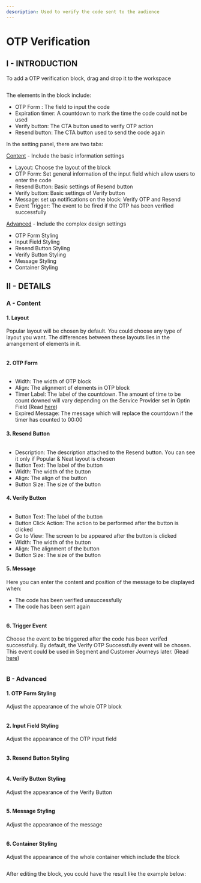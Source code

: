 ```yaml
---
description: Used to verify the code sent to the audience
---
```


# OTP Verification

## I - INTRODUCTION

To add a OTP verification block, drag and drop it to the workspace

<figure><img src="https://lh7-rt.googleusercontent.com/docsz/AD_4nXd6GQgMET1jkzaeCkl19ceFPXzECAwgaSnfp-fVgyx2CEMkEVZx9qPQ_2n5qVrxpdkOiEfqk4w-LZfF9jVEs2gYTGP2rKTmKWHlI73NVrK41uz7LIJ-v9VCPYBq_R5uW_SMHYAihSshxwkZBbXsNMO7zInx?key=UxIPxAd5bPKNJihWsLwzZQ" alt=""><figcaption></figcaption></figure>

The elements in the block include:

* OTP Form : The field to input the code
* Expiration timer: A countdown to mark the time the code could not be used
* Verify button: The CTA button used to verify OTP action
* Resend button: The CTA button used to send the code again

In the setting panel, there are two tabs:

[Content](otp-verification.md#a-content) - Include the basic information settings&#x20;

* Layout: Choose the layout of the block&#x20;
* OTP Form: Set general information of the input field which allow users to enter the code
* Resend Button: Basic settings of Resend button&#x20;
* Verify button: Basic settings of Verify button&#x20;
* Message: set up notifications on the block: Verify OTP and Resend&#x20;
* Event Trigger: The event to be fired if the OTP has been verified successfully&#x20;

[Advanced](otp-verification.md#b-advanced) - Include the complex design settings&#x20;

* OTP Form Styling
* Input Field Styling
* Resend Button Styling
* Verify Button Styling
* Message Styling
* Container Styling

## II - DETAILS

### A - Content

#### 1. Layout

Popular layout will be chosen by default. You could choose any type of layout you want. The differences between these layouts lies in the arrangement of elements in it.

<figure><img src="https://lh7-rt.googleusercontent.com/docsz/AD_4nXcxdjT8CFoL4HGSTYueiD3MmbKnglSjqt4BGUlad3ItnpbYyO8B2ExaTa6bV0XPx_qDCv8dmlK8ROzqPFf9tLFDYYscH3bnikeOrlchHDEn2PbedSPaiBzggL1f1CUZH7XSGtsWuJM1Nt7bZdWMhPEFFnY?key=UxIPxAd5bPKNJihWsLwzZQ" alt=""><figcaption></figcaption></figure>

#### 2. OTP Form

<figure><img src="https://lh7-rt.googleusercontent.com/docsz/AD_4nXdw1ykWR1p-NbJquU_519hd4G2yWdgnLdGZbk6pVaep6ciSebDU44Tg29KB_G0v9CISDzi43Pafa_dmQ9hJDvl-anHbD1DA2QRGPqYcokStymC4TOBNvSeK5KrfKXZVA-HntcESvLzihdv1mPwqVI7MlYY?key=UxIPxAd5bPKNJihWsLwzZQ" alt=""><figcaption></figcaption></figure>

* Width: The width of OTP block
* Align: The alignment of elements in OTP block
* Timer Label: The label of the countdown. The amount of time to be count downed will vary depending on the Service Provider set in Optin Field (Read [here](../../../../use-cases/marketing-hub/strengthening-user-identity-verification-with-otp-authentication.md))
* Expired Message: The message which will replace the countdown if the timer has counted to 00:00

#### 3. Resend Button

<figure><img src="https://lh7-rt.googleusercontent.com/docsz/AD_4nXfUgFt6BxNmNKJOw_elnza8Mmm5TvKYLLZDVzYZB9Skaod6BuJO8rm8fks6N0ckGWfMZsYbCCmelb2HW9FUtDX7QsFhO8oLtniyLhzD8o0bE69yGfWXZYsYCfX2kYtxqzzEqqZqlcPQD24WgFgiwfygpgBY?key=UxIPxAd5bPKNJihWsLwzZQ" alt=""><figcaption></figcaption></figure>

* Description: The description attached to the Resend button. You can see it only if Popular & Neat layout is chosen
* Button Text: The label of the button
* Width: The width of the button
* Align: The align of the button
* Button Size: The size of the button

#### 4. Verify Button

<figure><img src="https://lh7-rt.googleusercontent.com/docsz/AD_4nXfUgFt6BxNmNKJOw_elnza8Mmm5TvKYLLZDVzYZB9Skaod6BuJO8rm8fks6N0ckGWfMZsYbCCmelb2HW9FUtDX7QsFhO8oLtniyLhzD8o0bE69yGfWXZYsYCfX2kYtxqzzEqqZqlcPQD24WgFgiwfygpgBY?key=UxIPxAd5bPKNJihWsLwzZQ" alt=""><figcaption></figcaption></figure>

* Button Text: The label of the button
* Button Click Action: The action to be performed after the button is clicked
* Go to View: The screen to be appeared after the button is clicked
* Width: The width of the button
* Align: The alignment of the button&#x20;
* Button Size: The size of the button

#### 5. Message

Here you can enter the content and position of the message to be displayed when:

* The code has been verified unsuccessfully
* The code has been sent again

<figure><img src="https://lh7-rt.googleusercontent.com/docsz/AD_4nXdZF3atAwTj56MtjghXNvPvbZdl4aOocuaUx6chq1Hl9IOx8Kv2KDjN7cKv-UgUzTpD76JCSmuFvrtTTUpn8nhZVjWVbKFJIgOYyhoQBFTHWLtB1Zf7jyZntLUmIu7q_hLVyic6SJnkXIYmLtx3haCMS6s5?key=UxIPxAd5bPKNJihWsLwzZQ" alt=""><figcaption></figcaption></figure>

#### 6. Trigger Event

Choose the event to be triggered after the code has been verifed successfully. By default, the Verify OTP Successfully event will be chosen. This event could be used in Segment and Customer Journeys later. (Read [here](https://docs.antsomi.com/cdp-365-user-guide-en/use-cases/marketing-hub/strengthening-user-verification-with-otp-authentication-a-use-case-in-identity-verification#iii-data-usage))

<figure><img src="https://lh7-rt.googleusercontent.com/docsz/AD_4nXdvHLDL8axTRo7Zizhq3Kv-Nr8n0huQTHoATCiv3zMmiPVLmYZekvMuXieo2uYOWue8Vr9gKb1uGghIQuJ1bLDJ7EX6u4I2CbmJbDAE-WgR9s8oavUc45CU8n5jI1JKhI7V6bmlMVNIgVD1lyniKk5mVPns?key=UxIPxAd5bPKNJihWsLwzZQ" alt=""><figcaption></figcaption></figure>

### B - Advanced

#### 1. OTP Form Styling&#x20;

Adjust the appearance of the whole OTP block

<figure><img src="https://lh7-rt.googleusercontent.com/docsz/AD_4nXddZ3NzqXPnh6GSZ3lxS3ILS213rNd6UQPU-wFrFW7UFHjG77zOXWekpmmHKrBA-0WGBXTxsOBsRQvGVhzuirCJnmKtHhVwOw3FWMfv8n99y_BWeheiWOazd90IpAZOxY8R8K3ZOTW6QXOcV-JcT67KxMGO?key=UxIPxAd5bPKNJihWsLwzZQ" alt=""><figcaption></figcaption></figure>

#### 2. Input Field Styling&#x20;

Adjust the appearance of the OTP input field

<figure><img src="https://lh7-rt.googleusercontent.com/docsz/AD_4nXfm39kWv9--2Irq-738oYcP2ZBuXCsOrmCnjV7H2dPelWEY3lihhL8pXuOUAwbKK7u_9fzieV5ZUgo4mC-4VzI5bLMzCy5GI8soLgx_EjaLUAUxSenyGyWYniA836XTRGEUnSvWcdfan1OKvjTgG1voz_IZ?key=UxIPxAd5bPKNJihWsLwzZQ" alt=""><figcaption></figcaption></figure>

#### 3. Resend Button Styling

<figure><img src="https://lh7-rt.googleusercontent.com/docsz/AD_4nXcw1K2VfVbECbtyL1wq0jpyFzd7uT4QAAtZ5ACNSB4jxkl71WXAEY5SCzdyQjPPiTJX6kD3p6TdncwK49-D83pzHBK9BCfu9lCpbKFY_XR2XKeLApbpCNywwS9fli5FLMyQ5VwEWlHAvOu0ajT3ARbOcsI?key=UxIPxAd5bPKNJihWsLwzZQ" alt=""><figcaption></figcaption></figure>

#### 4. Verify Button Styling

Adjust the appearance of the Verify Button

<figure><img src="https://lh7-rt.googleusercontent.com/docsz/AD_4nXcT1KS7UoVbB8HUIBZF62pN5jN3OLHVx8jkka9r5-Mbryp504UOHUd1jD1x_xe8pufydpynh-OpORiLIuida8LtmDMhr3DeGVNj8m76un6HzwK2tw_dLEen03iEFOoqQP5F5ihZDzI3ZWm6bktkB-ed6tA?key=UxIPxAd5bPKNJihWsLwzZQ" alt=""><figcaption></figcaption></figure>

#### 5. Message Styling

Adjust the appearance of the message

<figure><img src="https://lh7-rt.googleusercontent.com/docsz/AD_4nXfBUplFnttawY1RptdzveikJJBODeR6vEuoLoKwZTtyoqJdU5lUSIOwuLe0X5KpEmXhd78hxrqkt_PCUqvpYIKAxA_UtsTpT3M33cZ2D1WYu2WGlUZhMcLVvyUsi_0l2ZMLjp4mmelcoPU9wyb2roL35B_t?key=UxIPxAd5bPKNJihWsLwzZQ" alt=""><figcaption></figcaption></figure>

#### 6. Container Styling

Adjust the appearance of the whole container which include the block

<figure><img src="https://lh7-rt.googleusercontent.com/docsz/AD_4nXdmiEvjsZB_XE8kTHN-MevL7nXbNxIpPS3sRF6TW9hYFmGGPsdTMXnrLd1g5g11vfgsanTWgz-GPiusIfnTfkmnG5RT3qk0RVSLQmBj1uzUjn1TAKsFWV-ftzbgOStGKO0HYx_4NgVdZYVReSQZj0ptfSQI?key=UxIPxAd5bPKNJihWsLwzZQ" alt=""><figcaption></figcaption></figure>

After editing the block, you could have the result like the example below:

<figure><img src="https://lh7-rt.googleusercontent.com/docsz/AD_4nXdpVdZhDGomletDkcx4dE4Mc8efKQFwu2ZrPz4FFiG3VxiW1B72ofWWoW2RokGM9DVrJtuHsr4ibxdnaBaSOM3Qp3EcvlTFXHl9bVIbaxZT7Yt2OQ0zD_r3rJASHqSaXJDbgmaAmK-b_2B6NennE8aJp3Q5?key=UxIPxAd5bPKNJihWsLwzZQ" alt=""><figcaption></figcaption></figure>

